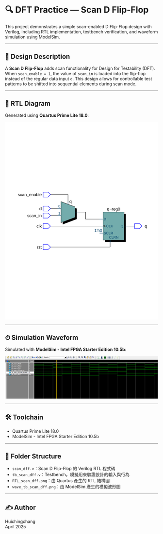 # 🔍 DFT Practice — Scan D Flip-Flop

This project demonstrates a simple scan-enabled D Flip-Flop design with Verilog, including RTL implementation, testbench verification, and waveform simulation using ModelSim.

---

## 🧠 Design Description

A **Scan D Flip-Flop** adds scan functionality for Design for Testability (DFT). When `scan_enable = 1`, the value of `scan_in` is loaded into the flip-flop instead of the regular data input `d`. This design allows for controllable test patterns to be shifted into sequential elements during scan mode.

---

## 📐 RTL Diagram

Generated using **Quartus Prime Lite 18.0**:

![RTL Diagram](RTL_scan_dff.png)

---

## ⏱ Simulation Waveform

Simulated with **ModelSim - Intel FPGA Starter Edition 10.5b**:

![Waveform](wave_tb_scan_dff.png)

---

## 🛠 Toolchain

- Quartus Prime Lite 18.0
- ModelSim - Intel FPGA Starter Edition 10.5b

---

## 📁 Folder Structure

- `scan_dff.v`：Scan D Flip-Flop 的 Verilog RTL 程式碼
- `tb_scan_dff.v`：Testbench，模擬用來驗證設計的輸入與行為
- `RTL_scan_dff.png`：由 Quartus 產生的 RTL 結構圖
- `wave_tb_scan_dff.png`：由 ModelSim 產生的模擬波形圖

---

## ✍️ Author

Huichingchang  
April 2025
